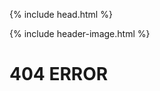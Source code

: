 {% include head.html %}

{% include header-image.html %}

<h1 class="container-fluid">404 ERROR<h1>

</body>